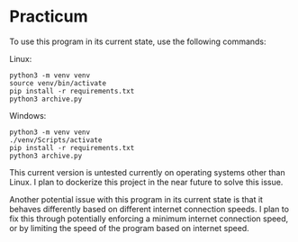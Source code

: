 # Practicum

To use this program in its current state, use the following commands:

Linux:
```
python3 -m venv venv
source venv/bin/activate
pip install -r requirements.txt
python3 archive.py
```

Windows:
```
python3 -m venv venv
./venv/Scripts/activate
pip install -r requirements.txt
python3 archive.py
```

This current version is untested currently on operating systems other than Linux. I plan to dockerize
this project in the near future to solve this issue.

Another potential issue with this program in its current state is that it behaves differently
based on different internet connection speeds. I plan to fix this through potentially enforcing a
minimum internet connection speed, or by limiting the speed of the program based on internet speed.
